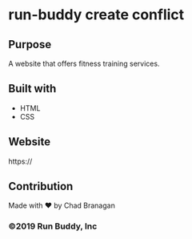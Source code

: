 # run-buddy create conflict

## Purpose
A website that offers fitness training services.

## Built with
* HTML
* CSS

## Website
https://

## Contribution
Made with ❤️ by Chad Branagan

### ©️2019 Run Buddy, Inc
